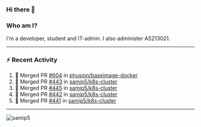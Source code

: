 ### Hi there 👋

### Who am I?
I'm a developer, student and IT-admin. I also administer AS213021.

---
### :zap: Recent Activity
<!--START_SECTION:activity-->
1. 🎉 Merged PR [#604](https://github.com/phusion/baseimage-docker/pull/604) in [phusion/baseimage-docker](https://github.com/phusion/baseimage-docker)
2. 🎉 Merged PR [#443](https://github.com/samip5/k8s-cluster/pull/443) in [samip5/k8s-cluster](https://github.com/samip5/k8s-cluster)
3. 🎉 Merged PR [#445](https://github.com/samip5/k8s-cluster/pull/445) in [samip5/k8s-cluster](https://github.com/samip5/k8s-cluster)
4. 🎉 Merged PR [#442](https://github.com/samip5/k8s-cluster/pull/442) in [samip5/k8s-cluster](https://github.com/samip5/k8s-cluster)
5. 🎉 Merged PR [#441](https://github.com/samip5/k8s-cluster/pull/441) in [samip5/k8s-cluster](https://github.com/samip5/k8s-cluster)
<!--END_SECTION:activity-->
---

<img align="center" src="https://github-readme-stats.vercel.app/api?username=samip5&show_icons=true" alt="samip5" />

